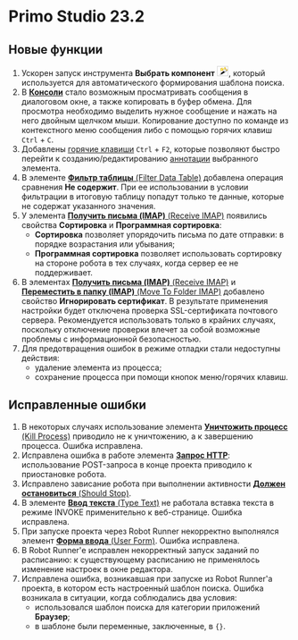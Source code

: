 # Primo Studio 23.2

## Новые функции

1. Ускорен запуск инструмента **Выбрать компонент** ![](<../../.gitbook/assets/image (794).png>), который используется для автоматического формирования шаблона поиска.
1. В [**Консоли**](https://docs.primo-rpa.ru/primo-rpa/primo-studio/process/debug#konsol) стало возможным просматривать сообщения в диалоговом окне, а также копировать в буфер обмена. Для просмотра необходимо выделить нужное сообщение и нажать на него двойным щелчком мыши. Копирование доступно по команде из контекстного меню сообщения либо с помощью горячих клавиш `Ctrl` + `C`.
1. Добавлены [горячие клавиши](https://docs.primo-rpa.ru/primo-rpa/primo-studio/hotkeys) `Ctrl` + `F2`, которые позволяют быстро перейти к созданию/редактированию [аннотации](https://docs.primo-rpa.ru/primo-rpa/primo-studio/process/elements#annotaciya) выбранного элемента. 
1. В элементе [**Фильтр таблицы** (Filter Data Table)](https://docs.primo-rpa.ru/primo-rpa/g_elements/osnovnye-elementy/els_coll/el_coll_filtertable) добавлена операция сравнения **Не содержит**. При ее использовании в условии фильтрации в итоговую таблицу попадут только те данные, которые не содержат указанного значения.
1. У элемента [**Получить письма (IMAP)** (Receive IMAP)](https://docs.primo-rpa.ru/primo-rpa/g_elements/osnovnye-elementy/els_mail/imap_getmail) появились свойства **Сортировка** и **Программная сортировка**:
   * **Сортировка** позволяет упорядочить письма по дате отправки: в порядке возрастания или убывания;
   * **Программная сортировка** позволяет использовать сортировку на стороне робота в тех случаях, когда сервер ее не поддерживает. 
1. В элементах [**Получить письма (IMAP)** (Receive IMAP)](https://docs.primo-rpa.ru/primo-rpa/g_elements/osnovnye-elementy/els_mail/imap_getmail) и [**Переместить в папку (IMAP)** (Move To Folder IMAP)](https://docs.primo-rpa.ru/primo-rpa/g_elements/osnovnye-elementy/els_mail/imap_movetofolder) добавлено свойство **Игнорировать сертификат**. В результате применения настройки будет отключена проверка SSL-сертификата почтового сервера. Рекомендуется использовать только в крайних случаях, поскольку отключение проверки влечет за собой возможные проблемы с информационной безопасностью.
1. Для предотвращения ошибок в режиме отладки стали недоступны действия:
   * удаление элемента из процесса; 
   * сохранение процесса при помощи кнопок меню/горячих клавиш.

## Исправленные ошибки

1. В некоторых случаях использование элемента [**Уничтожить процесс** (Kill Process)](https://docs.primo-rpa.ru/primo-rpa/g_elements/osnovnye-elementy/els_desktop/el_desktop_kill) приводило не к уничтожению, а к завершению процесса. Ошибка исправлена.
2. Исправлена ошибка в работе элемента [**Запрос HTTP**](https://docs.primo-rpa.ru/primo-rpa/g_elements/el_extra/networking/httprequest): использование POST-запроса в конце проекта приводило к приостановке робота.
3. Исправлено зависание робота при выполнении активности [**Должен остановиться** (Should Stop)](https://docs.primo-rpa.ru/primo-rpa/g_elements/osnovnye-elementy/orkestrator/els_process/el_shouldstop).
4. В элементе [**Ввод текста** (Type Text)](https://docs.primo-rpa.ru/primo-rpa/g_elements/osnovnye-elementy/els_uiinteraction/el_inputtext) не работала вставка текста в режиме INVOKE применительно к веб-странице. Ошибка исправлена.
5. При запуске проекта через Robot Runner некорректно выполнялся элемент [**Форма ввода** (User Form)](https://docs.primo-rpa.ru/primo-rpa/g_elements/osnovnye-elementy/els_dialogs/els_userdialog/el_userdialog). Ошибка исправлена.
6. В Robot Runner'е исправлен некорректный запуск заданий по расписанию: к существующему расписанию не применялось изменение настроек в окне редактора.
7. Исправлена ошибка, возникавшая при запуске из Robot Runner'а проекта, в котором есть настроенный шаблон поиска. Ошибка возникала в ситуации, когда соблюдались два условия:
   * использовался шаблон поиска для категории приложений **Браузер**; 
   * в шаблоне были переменные, заключенные, в `{}`. 

